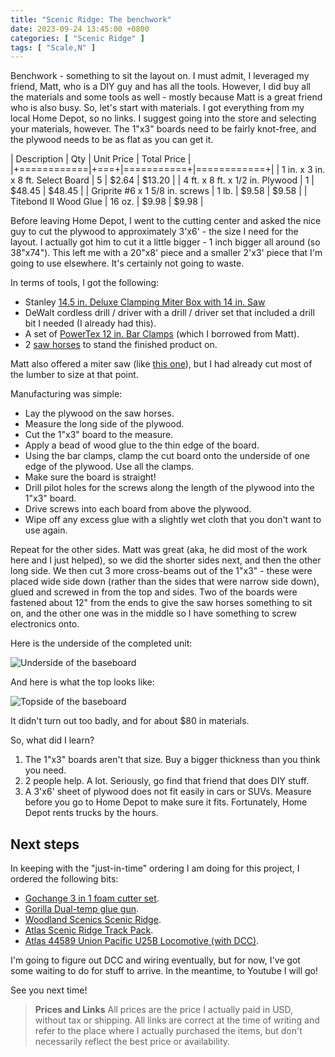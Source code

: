 ```yaml
---
title: "Scenic Ridge: The benchwork"
date: 2023-09-24 13:45:00 +0800
categories: [ "Scenic Ridge" ]
tags: [ "Scale,N" ]
---
```


Benchwork - something to sit the layout on.  I must admit, I leveraged my friend, Matt, who is a DIY guy and has all the tools.  However, I did buy all the materials and some tools as well - mostly because Matt is a great friend who is also busy.  So, let's start with materials.  I got everything from my local Home Depot, so no links.  I suggest going into the store and selecting your materials, however.  The 1"x3" boards need to be fairly knot-free, and the plywood needs to be as flat as you can get it.

| Description | Qty | Unit Price | Total Price |
|+============|+===+|===========+|============+|
| 1 in. x 3 in. x 8 ft. Select Board | 5 | $2.64 | $13.20 |
| 4 ft. x 8 ft. x 1/2 in. Plywood | 1 | $48.45 | $48.45 |
| Griprite #6 x 1 5/8 in. screws | 1 lb. | $9.58 | $9.58 |
| Titebond II Wood Glue | 16 oz. | $9.98 | $9.98 |

Before leaving Home Depot, I went to the cutting center and asked the nice guy to cut the plywood to approximately 3'x6' - the size I need for the layout.  I actually got him to cut it a little bigger - 1 inch bigger all around (so 38"x74").  This left me with a 20"x8' piece and a smaller 2'x3' piece that I'm going to use elsewhere.  It's certainly not going to waste.

In terms of tools, I got the following:

* Stanley [14.5 in. Deluxe Clamping Miter Box with 14 in. Saw](https://www.homedepot.com/p/Stanley-14-5-in-Deluxe-Clamping-Miter-Box-with-14-in-Saw-20-600D/100034395)
* DeWalt cordless drill / driver with a drill / driver set that included a drill bit I needed (I already had this).
* A set of [PowerTex 12 in. Bar Clamps](https://www.homedepot.com/p/POWERTEC-12-in-600-lbs-Bar-Clamp-Set-F-Clamp-w-3-in-Throat-Depth-4-Pack-71626/323252336) (which I borrowed from Matt).
* 2 [saw horses](https://www.homedepot.com/p/Signature-Development-24-in-W-x-29-in-H-Wooden-Sawhorse-378739/100029549) to stand the finished product on.

Matt also offered a miter saw (like [this one](https://www.homedepot.com/p/RYOBI-14-Amp-Corded-10-in-Compound-Miter-Saw-with-LED-Cutline-Indicator-TS1346/306939211)), but I had already cut most of the lumber to size at that point.

Manufacturing was simple:

* Lay the plywood on the saw horses.
* Measure the long side of the plywood.
* Cut the 1"x3" board to the measure.
* Apply a bead of wood glue to the thin edge of the board.
* Using the bar clamps, clamp the cut board onto the underside of one edge of the plywood.  Use all the clamps.
* Make sure the board is straight!
* Drill pilot holes for the screws along the length of the plywood into the 1"x3" board.
* Drive screws into each board from above the plywood.
* Wipe off any excess glue with a slightly wet cloth that you don't want to use again.

Repeat for the other sides. Matt was great (aka, he did most of the work here and I just helped), so we did the shorter sides next, and then the other long side. We then cut 3 more cross-beams out of the 1"x3" - these were placed wide side down (rather than the sides that were narrow side down), glued and screwed in from the top and sides.  Two of the boards were fastened about 12" from the ends to give the saw horses something to sit on, and the other one was in the middle so I have something to screw electronics onto.

Here is the underside of the completed unit:

![Underside of the baseboard](/assets/2023/0924/img1.jpg)

And here is what the top looks like:

![Topside of the baseboard](/assets/2023/0924/img2.jpg)

It didn't turn out too badly, and for about $80 in materials.

So, what did I learn?

1. The 1"x3" boards aren't that size.  Buy a bigger thickness than you think you need.
2. 2 people help.  A lot.  Seriously, go find that friend that does DIY stuff.
3. A 3'x6' sheet of plywood does not fit easily in cars or SUVs.  Measure before you go to Home Depot to make sure it fits. Fortunately, Home Depot rents trucks by the hours.

## Next steps

In keeping with the "just-in-time" ordering I am doing for this project, I ordered the following bits:

* [Gochange 3 in 1 foam cutter set](https://www.amazon.com/gp/product/B07H28SCC9).
* [Gorilla Dual-temp glue gun](https://www.amazon.com/gp/product/B07K791YRP).
* [Woodland Scenics Scenic Ridge](https://www.hobbytown.com/woodland-scenics-scenic-ridge-layout-kit-n-scale-woost1482/p291522).
* [Atlas Scenic Ridge Track Pack](https://www.trainz.com/products/atlas-2588-n-scale-scenic-ridge-track-pack).
* [Atlas 44589 Union Pacific U25B Locomotive (with DCC)](https://www.trainz.com/products/atlas-44589-n-union-pacific-u25b-ph-2a-locomotive-637-w-dcc-ln-box).

I'm going to figure out DCC and wiring eventually, but for now, I've got some waiting to do for stuff to arrive.  In the meantime, to Youtube I will go!

See you next time!

> **Prices and Links**
> All prices are the price I actually paid in USD, without tax or shipping.  All links are correct at the time of writing and refer to the place where I actually purchased the items, but don't necessarily reflect the best price or availability.
